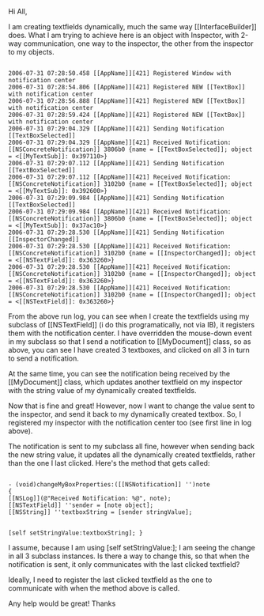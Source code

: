 

Hi All,

I am creating textfields dynamically, much the same way [[InterfaceBuilder]] does. What I am trying to achieve here is an object with Inspector, with 2-way communication, one way to the inspector, the other from the inspector to my objects. 

<code>
2006-07-31 07:28:50.458 [[AppName]][421] Registered Window with notification center
2006-07-31 07:28:54.806 [[AppName]][421] Registered NEW [[TextBox]] with notification center
2006-07-31 07:28:56.888 [[AppName]][421] Registered NEW [[TextBox]] with notification center
2006-07-31 07:28:59.424 [[AppName]][421] Registered NEW [[TextBox]] with notification center
2006-07-31 07:29:04.329 [[AppName]][421] Sending Notification [[TextBoxSelected]]
2006-07-31 07:29:04.329 [[AppName]][421] Received Notification: [[NSConcreteNotification]] 3806b0 {name = [[TextBoxSelected]]; object = <[[MyTextSub]]: 0x397110>}
2006-07-31 07:29:07.112 [[AppName]][421] Sending Notification [[TextBoxSelected]]
2006-07-31 07:29:07.112 [[AppName]][421] Received Notification: [[NSConcreteNotification]] 3102b0 {name = [[TextBoxSelected]]; object = <[[MyTextSub]]: 0x392600>}
2006-07-31 07:29:09.984 [[AppName]][421] Sending Notification [[TextBoxSelected]]
2006-07-31 07:29:09.984 [[AppName]][421] Received Notification: [[NSConcreteNotification]] 3806b0 {name = [[TextBoxSelected]]; object = <[[MyTextSub]]: 0x37ac10>}
2006-07-31 07:29:28.530 [[AppName]][421] Sending Notification [[InspectorChanged]]
2006-07-31 07:29:28.530 [[AppName]][421] Received Notification: [[NSConcreteNotification]] 3102b0 {name = [[InspectorChanged]]; object = <[[NSTextField]]: 0x363260>}
2006-07-31 07:29:28.530 [[AppName]][421] Received Notification: [[NSConcreteNotification]] 3102b0 {name = [[InspectorChanged]]; object = <[[NSTextField]]: 0x363260>}
2006-07-31 07:29:28.530 [[AppName]][421] Received Notification: [[NSConcreteNotification]] 3102b0 {name = [[InspectorChanged]]; object = <[[NSTextField]]: 0x363260>}
</code>

From the above run log, you can see when I create the textfields using my subclass of [[NSTextField]] (i do this programatically, not via IB), it registers them with the notification center. I have overridden the mouse-down event in my subclass so that I send a notification to [[MyDocument]] class, so as above, you can see I have created 3 textboxes, and clicked on all 3 in turn to send a notification.

At the same time, you can see the notification being received by the [[MyDocument]] class, which updates another textfield on my inspector with the string value of my dynamically created textfields.

Now that is fine and great! However, now I want to change the value sent to the inspector, and send it back to my dynamically created textbox. So, I registered my inspector with the notification center too (see first line in log above).

The notification is sent to my subclass all fine, however when sending back the new string value, it updates all the dynamically created textfields, rather than the one I last clicked. Here's the method that gets called: 

<code>
- (void)changeMyBoxProperties:([[NSNotification]] '')note
{
[[NSLog]](@"Received Notification: %@", note);
[[NSTextField]] ''sender = [note object];
[[NSString]] ''textboxString = [sender stringValue];

[self setStringValue:textboxString];
}
</code>

I assume, because I am using [self setStringValue:]; I am seeing the change in all 3 subclass instances. Is there a way to change this, so that when the notification is sent, it only communicates with the last clicked textfield? 

Ideally, I need to register the last clicked textfield as the one to communicate with when the method above is called.

Any help would be great! Thanks